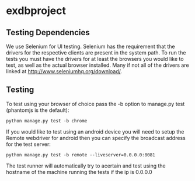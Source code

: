 # exdbproject

## Testing Dependencies
We use Selenium for UI testing.
Selenium has the requirement that the drivers for the respective clients are present in the system path.
To run the tests you must have the drivers for at least the browsers you would like to test, as well as the actual browser installed.
Many if not all of the drivers are linked at http://www.seleniumhq.org/download/.

## Testing
To test using your browser of choice pass the -b option to manage.py test (phantomjs is the default):
```
python manage.py test -b chrome
``` 

If you would like to test using an android device you will need to setup the Remote webdriver for android then you can specify the broadcast address for the test server:
```
python manage.py test -b remote --liveserver=0.0.0.0:8081
```
The test runner will automatically try to acertain and test using the hostname of the machine running the tests if the ip is 0.0.0.0
